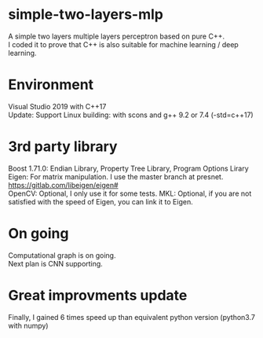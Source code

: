 # simple-two-layers-mlp
A simple two layers multiple layers perceptron based on pure C++.  
I coded it to prove that C++ is also suitable for machine learning / deep learning.  
# Environment
Visual Studio 2019 with C++17  
Update: Support Linux building: with scons and g++ 9.2 or 7.4 (-std=c++17)  
# 3rd party library
Boost 1.71.0: Endian Library, Property Tree Library, Program Options Lirary  
Eigen: For matrix manipulation. I use the master branch at presnet. https://gitlab.com/libeigen/eigen#  
OpenCV: Optional, I only use it for some tests. 
MKL: Optional, if you are not satisfied with the speed of Eigen, you can link it to Eigen.  
# On going
Computational graph is on going.  
Next plan is CNN supporting.  
# Great improvments update
Finally, I gained 6 times speed up than equivalent python version (python3.7 with numpy)